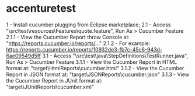 # accenturetest

1 - Install cucumber plugging from Eclipse marketplace;
2.1 - Access "\src\test\resources\Features\quote.feature", Run As > Cucumber Feature
2.1.1 - View the Cucumber Report throw Console at: "https://reports.cucumber.io/reports/..."
2.1.2 - For example:  https://reports.cucumber.io/reports/10932de3-fb7c-45c6-943d-6ae09549d5ff 
3.1 - Access "\src\test\java\StepDefinitions\TestRunner.java", Run As > Cucumber Feature
3.1.1 - View the Cucumber Report in HTML format at: "target\HtmlReports\cucumber.html"
3.1.2 - View the Cucumber Report in JSON format at: "target\JSONReports\cucumber.json"
3.1.3 - View the Cucumber Report in JUnit format at: "target\JUnitReports\cucumber.xml"

